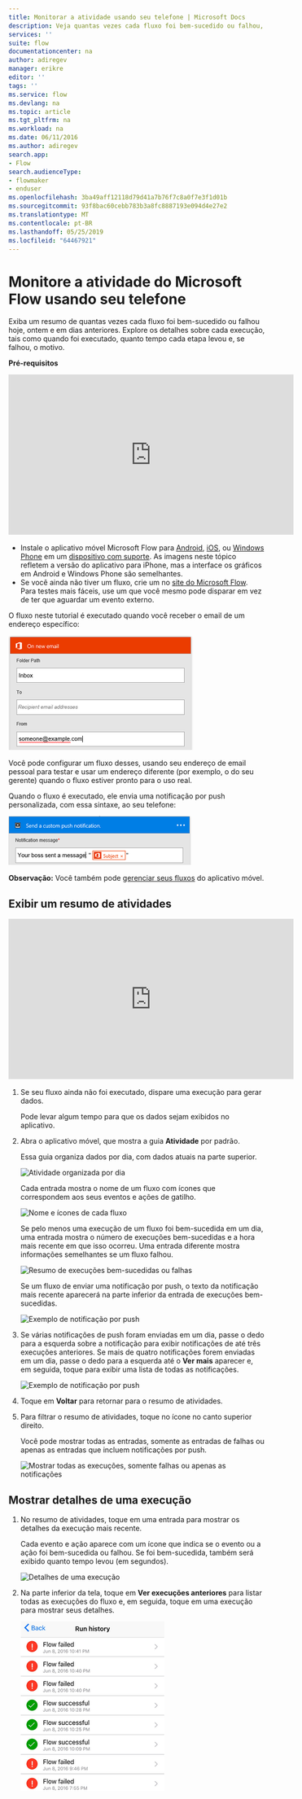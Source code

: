 ```yaml
---
title: Monitorar a atividade usando seu telefone | Microsoft Docs
description: Veja quantas vezes cada fluxo foi bem-sucedido ou falhou, quando ocorreu cada execução e quanto tempo demorou
services: ''
suite: flow
documentationcenter: na
author: adiregev
manager: erikre
editor: ''
tags: ''
ms.service: flow
ms.devlang: na
ms.topic: article
ms.tgt_pltfrm: na
ms.workload: na
ms.date: 06/11/2016
ms.author: adiregev
search.app:
- Flow
search.audienceType:
- flowmaker
- enduser
ms.openlocfilehash: 3ba49aff12118d79d41a7b76f7c8a0f7e3f1d01b
ms.sourcegitcommit: 93f8bac60cebb783b3a8fc8887193e094d4e27e2
ms.translationtype: MT
ms.contentlocale: pt-BR
ms.lasthandoff: 05/25/2019
ms.locfileid: "64467921"
---
```

# <a name="monitor-activity-in-microsoft-flow-from-your-phone"></a>Monitore a atividade do Microsoft Flow usando seu telefone
Exiba um resumo de quantas vezes cada fluxo foi bem-sucedido ou falhou hoje, ontem e em dias anteriores. Explore os detalhes sobre cada execução, tais como quando foi executado, quanto tempo cada etapa levou e, se falhou, o motivo.

**Pré-requisitos**

<iframe width="560" height="315" src="https://www.youtube.com/embed/vZuYZ64K3tI?list=PL8nfc9haGeb55I9wL9QnWyHp3ctU2_ThF" frameborder="0" allowfullscreen></iframe>

* Instale o aplicativo móvel Microsoft Flow para [Android](https://aka.ms/flowmobiledocsandroid), [iOS](https://aka.ms/flowmobiledocsios), ou [Windows Phone](https://aka.ms/flowmobilewindows) em um [dispositivo com suporte](getting-started.md#use-the-mobile-app). As imagens neste tópico refletem a versão do aplicativo para iPhone, mas a interface os gráficos em Android e Windows Phone são semelhantes.
* Se você ainda não tiver um fluxo, crie um no [site do Microsoft Flow](https://flow.microsoft.com/). Para testes mais fáceis, use um que você mesmo pode disparar em vez de ter que aguardar um evento externo.

O fluxo neste tutorial é executado quando você receber o email de um endereço específico:

![Dispara o fluxo com o recebimento de uma mensagem de um endereço específico](./media/mobile-monitor-activity/create-trigger.png)

Você pode configurar um fluxo desses, usando seu endereço de email pessoal para testar e usar um endereço diferente (por exemplo, o do seu gerente) quando o fluxo estiver pronto para o uso real.

Quando o fluxo é executado, ele envia uma notificação por push personalizada, com essa sintaxe, ao seu telefone:

![Enviar notificação por push](./media/mobile-monitor-activity/create-event.png)

**Observação:** Você também pode [gerenciar seus fluxos](mobile-manage-flows.md) do aplicativo móvel.

## <a name="display-a-summary-of-activity"></a>Exibir um resumo de atividades
<iframe width="560" height="315" src="https://www.youtube.com/embed/nVCGJamOw6s?list=PL8nfc9haGeb55I9wL9QnWyHp3ctU2_ThF" frameborder="0" allowfullscreen></iframe>

1. Se seu fluxo ainda não foi executado, dispare uma execução para gerar dados.
   
    Pode levar algum tempo para que os dados sejam exibidos no aplicativo.
2. Abra o aplicativo móvel, que mostra a guia **Atividade** por padrão.
   
    Essa guia organiza dados por dia, com dados atuais na parte superior.
   
    ![Atividade organizada por dia](./media/mobile-monitor-activity/activity-day2.png)
   
    Cada entrada mostra o nome de um fluxo com ícones que correspondem aos seus eventos e ações de gatilho.
   
    ![Nome e ícones de cada fluxo](./media/mobile-monitor-activity/activity-flow-name.png)
   
    Se pelo menos uma execução de um fluxo foi bem-sucedida em um dia, uma entrada mostra o número de execuções bem-sucedidas e a hora mais recente em que isso ocorreu. Uma entrada diferente mostra informações semelhantes se um fluxo falhou.
   
    ![Resumo de execuções bem-sucedidas ou falhas](./media/mobile-monitor-activity/activity-summary.png)
   
    Se um fluxo de enviar uma notificação por push, o texto da notificação mais recente aparecerá na parte inferior da entrada de execuções bem-sucedidas.
   
    ![Exemplo de notificação por push](./media/mobile-monitor-activity/activity-notification.png)
3. Se várias notificações de push foram enviadas em um dia, passe o dedo para a esquerda sobre a notificação para exibir notificações de até três execuções anteriores. Se mais de quatro notificações forem enviadas em um dia, passe o dedo para a esquerda até o **Ver mais** aparecer e, em seguida, toque para exibir uma lista de todas as notificações.
   
    ![Exemplo de notificação por push](./media/mobile-monitor-activity/activity-notification-list.png)
4. Toque em **Voltar** para retornar para o resumo de atividades.
5. Para filtrar o resumo de atividades, toque no ícone no canto superior direito.
   
    Você pode mostrar todas as entradas, somente as entradas de falhas ou apenas as entradas que incluem notificações por push.
   
    ![Mostrar todas as execuções, somente falhas ou apenas as notificações](./media/mobile-monitor-activity/activity-filter.png)

## <a name="show-details-of-a-run"></a>Mostrar detalhes de uma execução
1. No resumo de atividades, toque em uma entrada para mostrar os detalhes da execução mais recente.
   
     Cada evento e ação aparece com um ícone que indica se o evento ou a ação foi bem-sucedida ou falhou. Se foi bem-sucedida, também será exibido quanto tempo levou (em segundos).
   
    ![Detalhes de uma execução](./media/mobile-monitor-activity/activity-icons.png)
2. Na parte inferior da tela, toque em **Ver execuções anteriores** para listar todas as execuções do fluxo e, em seguida, toque em uma execução para mostrar seus detalhes.
   
    ![Histórico de execuções bem-sucedidas / falha](./media/mobile-monitor-activity/history-mixed.png)

